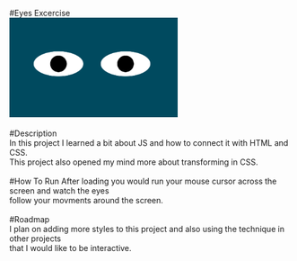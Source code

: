 #Eyes Excercise
</br>
<img src= "eyesThumbnail.png" width= '300px' />
</br>
</br>
#Description
</br>
In this project I learned a bit about JS and how to connect it with HTML and CSS.
</br>
This project also opened my mind more about transforming in CSS.
</br>
</br>
#How To Run
After loading you would run your mouse cursor across the screen and watch the eyes 
</br>
follow your movments around the screen.
</br>
</br>
#Roadmap
</br>
I plan on adding more styles to this project and also using the technique in other projects
</br>
that I would like to be interactive. 
